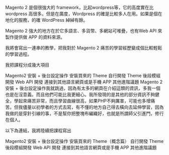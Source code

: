 Magento 2 是個很強大的 framework，比起wordpress等，它的高度實在比wordpress 高很多。但是在廣度，Wordpress 的確是比較多人在用。如果是個在地化的服務，的確 WordPress 綽綽有餘。

Magento 2 強大的地方在於它多語言、多貨幣、多網站可堆疊，也有Web API 來製作提供做 APP 的資料來源。

我將會寫出一連串的教學，把我對於 Magento 2 痛苦的學習經歷變成個比較輕鬆的學習過程。

我把課程分成幾大項目

Magento2 安裝 + 後台設定操作
安裝買來的 Theme
自行開發 Theme
後段模組開發
Web API 開發 連接到其他語言網頁或是手機 APP
其他進階議題
Magento 2 安裝 + 後台設定操作我就跳過，因為有太多的網頁在介紹這類的資訊，多我一個也是在沒意義。而且他們可能比我更細心。我所發現的是其他的部分資訊不夠健全，學起來痛苦非常，而且學習曲線很高，如果PHP不夠厲害，可能也多增痛苦。但我儘量以初學者的方式去寫，有不懂的地方自己得去橫向去延伸學習，因為我做的是穿針引線的事，不是幫你把整塊布編織好，也就是所謂師父引進門，修行在個人。

以下為連結，我將陸續把課程寫出

Magento2 安裝 + 後台設定操作
安裝買來的 Theme（概念篇）
自行開發 Theme
後段模組開發
Web API 開發 連接到其他語言網頁或是手機 APP
其他進階議題
